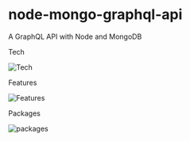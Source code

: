 


# node-mongo-graphql-api
A GraphQL API with Node and MongoDB

Tech

![Tech](https://user-images.githubusercontent.com/63356649/121806425-a665eb00-cc71-11eb-8073-5772687fcc9d.JPG)

Features

![Features](https://user-images.githubusercontent.com/63356649/121806474-ca293100-cc71-11eb-9c89-78826e5c032f.JPG)

Packages


![packages](https://user-images.githubusercontent.com/63356649/121806280-090ab700-cc71-11eb-8a13-e62b2869ac42.JPG)
